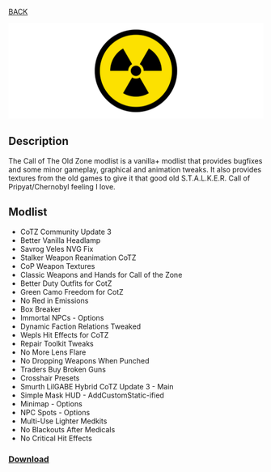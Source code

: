 
[BACK](..)

![Call of The Old Zone Logo](./img/branding/cotoz.png)

## Description

The Call of The Old Zone modlist is a vanilla+ modlist that provides bugfixes and some minor gameplay, graphical and animation tweaks. It also provides textures from the old games to give it that good old S.T.A.L.K.E.R. Call of Pripyat/Chernobyl feeling I love.

## Modlist
- CoTZ Community Update 3
- Better Vanilla Headlamp
- Savrog Veles NVG Fix
- Stalker Weapon Reanimation CoTZ
- CoP Weapon Textures
- Classic Weapons and Hands for Call of the Zone
- Better Duty Outfits for CotZ
- Green Camo Freedom for CotZ
- No Red in Emissions
- Box Breaker
- Immortal NPCs - Options
- Dynamic Faction Relations Tweaked
- Wepls Hit Effects for CoTZ
- Repair Toolkit Tweaks
- No More Lens Flare
- No Dropping Weapons When Punched
- Traders Buy Broken Guns
- Crosshair Presets
- Smurth LilGABE Hybrid CoTZ Update 3 - Main
- Simple Mask HUD - AddCustomStatic-ified
- Minimap - Options
- NPC Spots - Options
- Multi-Use Lighter Medkits
- No Blackouts After Medicals
- No Critical Hit Effects

### [Download](https://github.com/Biblioklept/biblioklept.github.io/archive/refs/heads/CoTOZ-Files.zip)
